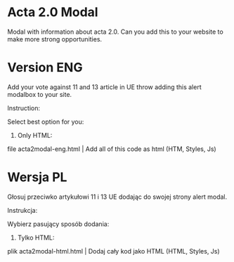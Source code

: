# Acta 2.0 Modal
Modal with information about acta 2.0. Can you add this to your website to make more strong opportunities. 

# Version ENG

Add your vote against 11 and 13 article in UE throw adding this alert modalbox to your site.

Instruction:

Select best option for you:

1. Only HTML:

file acta2modal-eng.html |  Add all of this code as html (HTM, Styles, Js)

# Wersja PL

Głosuj przeciwko artykułowi 11 i 13 UE dodając do swojej strony alert modal.

Instrukcja:

Wybierz pasujący sposób dodania:

1. Tylko HTML:

plik acta2modal-html.html | Dodaj cały kod jako HTML (HTML, Styles, Js)




